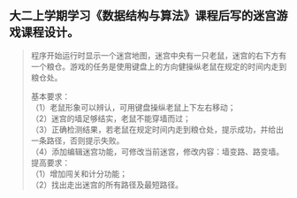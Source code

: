 ## 大二上学期学习《数据结构与算法》课程后写的迷宫游戏课程设计。


> 程序开始运行时显示一个迷宫地图，迷宫中央有一只老鼠，迷宫的右下方有一个粮仓。游戏的任务是使用键盘上的方向健操纵老鼠在规定的时间内走到粮仓处。  
> 
> 基本要求：  
>  （1）老鼠形象可以辨认，可用键盘操纵老鼠上下左右移动；  
>  （2）迷宫的墙足够结实，老鼠不能穿墙而过；  
>  （3）正确检测结果，若老鼠在规定时间内走到粮仓处，提示成功，并给出一条路径，否则提示失败。  
>  （4）添加编辑迷宫功能，可修改当前迷宫，修改内容：墙变路、路变墙。  
>提高要求：  
>  （1）增加闯关和计分功能；  
>  （2）找出走出迷宫的所有路径及最短路径。  

